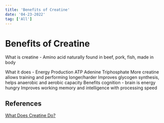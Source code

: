 ```yaml
---
title: 'Benefits of Creatine'
date: '04-23-2022'
tag: ['All']
---
```


# Benefits of Creatine

What is creatine - Amino acid naturally found in beef, pork, fish, made in body

What it does - Energy Production ATP Adenine Triphosphate
More creatine allows training and performing longer/harder
Improves glycogen synthesis, helps anaerobic and aerobic capacity
Benefits cognition - brain is energy hungry
Improves working memory and intelligence with processing speed

## References

<span style="color:blue"><u>[What Does Creatine Do?](https://www.youtube.com/watch?v=NclX6EW0pr0)</span></u>
